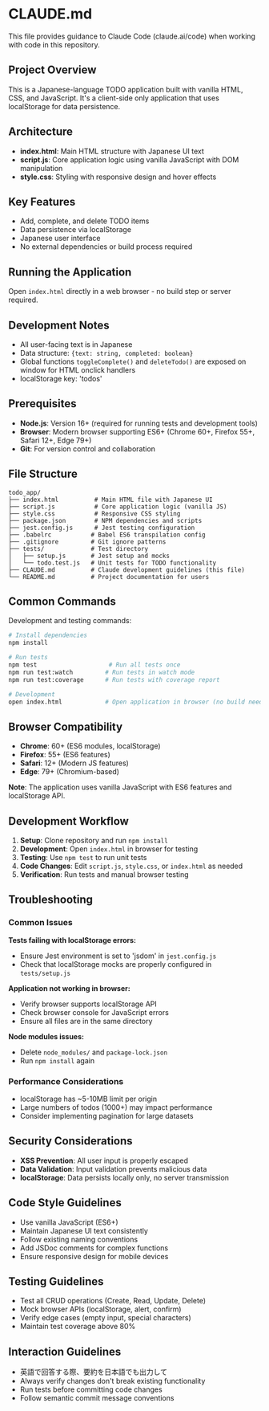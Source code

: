 # CLAUDE.md

This file provides guidance to Claude Code (claude.ai/code) when working with code in this repository.

## Project Overview

This is a Japanese-language TODO application built with vanilla HTML, CSS, and JavaScript. It's a client-side only application that uses localStorage for data persistence.

## Architecture

- **index.html**: Main HTML structure with Japanese UI text
- **script.js**: Core application logic using vanilla JavaScript with DOM manipulation
- **style.css**: Styling with responsive design and hover effects

## Key Features

- Add, complete, and delete TODO items
- Data persistence via localStorage
- Japanese user interface
- No external dependencies or build process required

## Running the Application

Open `index.html` directly in a web browser - no build step or server required.

## Development Notes

- All user-facing text is in Japanese
- Data structure: `{text: string, completed: boolean}`
- Global functions `toggleComplete()` and `deleteTodo()` are exposed on window for HTML onclick handlers
- localStorage key: 'todos'

## Prerequisites

- **Node.js**: Version 16+ (required for running tests and development tools)
- **Browser**: Modern browser supporting ES6+ (Chrome 60+, Firefox 55+, Safari 12+, Edge 79+)
- **Git**: For version control and collaboration

## File Structure

```
todo_app/
├── index.html          # Main HTML file with Japanese UI
├── script.js           # Core application logic (vanilla JS)
├── style.css           # Responsive CSS styling
├── package.json        # NPM dependencies and scripts
├── jest.config.js      # Jest testing configuration
├── .babelrc           # Babel ES6 transpilation config
├── .gitignore         # Git ignore patterns
├── tests/             # Test directory
│   ├── setup.js       # Jest setup and mocks
│   └── todo.test.js   # Unit tests for TODO functionality
├── CLAUDE.md          # Claude development guidelines (this file)
└── README.md          # Project documentation for users
```

## Common Commands

Development and testing commands:

```bash
# Install dependencies
npm install

# Run tests
npm test                    # Run all tests once
npm run test:watch         # Run tests in watch mode
npm run test:coverage      # Run tests with coverage report

# Development
open index.html            # Open application in browser (no build needed)
```

## Browser Compatibility

- **Chrome**: 60+ (ES6 modules, localStorage)
- **Firefox**: 55+ (ES6 features)
- **Safari**: 12+ (Modern JS features)
- **Edge**: 79+ (Chromium-based)

**Note**: The application uses vanilla JavaScript with ES6 features and localStorage API.

## Development Workflow

1. **Setup**: Clone repository and run `npm install`
2. **Development**: Open `index.html` in browser for testing
3. **Testing**: Use `npm test` to run unit tests
4. **Code Changes**: Edit `script.js`, `style.css`, or `index.html` as needed
5. **Verification**: Run tests and manual browser testing

## Troubleshooting

### Common Issues

**Tests failing with localStorage errors:**
- Ensure Jest environment is set to 'jsdom' in `jest.config.js`
- Check that localStorage mocks are properly configured in `tests/setup.js`

**Application not working in browser:**
- Verify browser supports localStorage API
- Check browser console for JavaScript errors
- Ensure all files are in the same directory

**Node modules issues:**
- Delete `node_modules/` and `package-lock.json`
- Run `npm install` again

### Performance Considerations

- localStorage has ~5-10MB limit per origin
- Large numbers of todos (1000+) may impact performance
- Consider implementing pagination for large datasets

## Security Considerations

- **XSS Prevention**: All user input is properly escaped
- **Data Validation**: Input validation prevents malicious data
- **localStorage**: Data persists locally only, no server transmission

## Code Style Guidelines

- Use vanilla JavaScript (ES6+)
- Maintain Japanese UI text consistently
- Follow existing naming conventions
- Add JSDoc comments for complex functions
- Ensure responsive design for mobile devices

## Testing Guidelines

- Test all CRUD operations (Create, Read, Update, Delete)
- Mock browser APIs (localStorage, alert, confirm)
- Verify edge cases (empty input, special characters)
- Maintain test coverage above 80%

## Interaction Guidelines

- 英語で回答する際、要約を日本語でも出力して
- Always verify changes don't break existing functionality
- Run tests before committing code changes
- Follow semantic commit message conventions